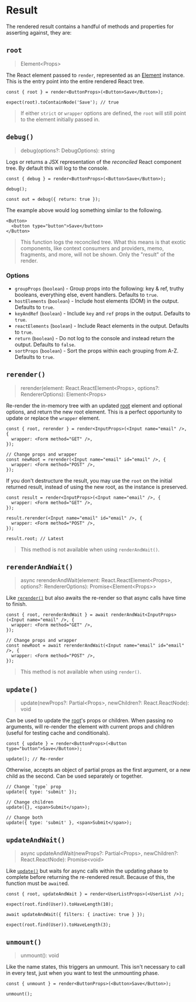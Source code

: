 # Result

The rendered result contains a handful of methods and properties for asserting against, they are:

## `root`

> Element\<Props>

The React element passed to `render`, represented as an [Element](./element.md) instance. This is
the entry point into the entire rendered React tree.

```tsx
const { root } = render<ButtonProps>(<Button>Save</Button>);

expect(root).toContainNode('Save'); // true
```

> If either `strict` or `wrapper` options are defined, the `root` will still point to the element
> initially passed in.

## `debug()`

> debug(options?: DebugOptions): string

Logs or returns a JSX representation of the _reconciled_ React component tree. By default this will
log to the console.

```tsx
const { debug } = render<ButtonProps>(<Button>Save</Button>);

debug();

const out = debug({ return: true });
```

The example above would log something similar to the following.

```tsx
<Button>
  <button type="button">Save</button>
</Button>
```

> This function logs the reconciled tree. What this means is that exotic components, like context
> consumers and providers, memo, fragments, and more, will not be shown. Only the "result" of the
> render.

### Options

- `groupProps` (`boolean`) - Group props into the following: key & ref, truthy booleans, everything
  else, event handlers. Defaults to `true`.
- `hostElements` (`boolean`) - Include host elements (DOM) in the output. Defaults to `true`.
- `keyAndRef` (`boolean`) - Include `key` and `ref` props in the output. Defaults to `true`.
- `reactElements` (`boolean`) - Include React elements in the output. Defaults to `true`.
- `return` (`boolean`) - Do not log to the console and instead return the output. Defaults to
  `false`.
- `sortProps` (`boolean`) - Sort the props within each grouping from A-Z. Defaults to `true`.

## `rerender()`

> rerender(element: React.ReactElement\<Props>, options?: RendererOptions): Element\<Props>

Re-render the in-memory tree with an updated [root](#root) element and optional options, and return
the new root element. This is a perfect opportunity to update or replace the `wrapper` element.

```tsx
const { root, rerender } = render<InputProps>(<Input name="email" />, {
  wrapper: <Form method="GET" />,
});

// Change props and wrapper
const newRoot = rerender(<Input name="email" id="email" />, {
  wrapper: <Form method="POST" />,
});
```

If you don't destructure the result, you may use the `root` on the initial returned result, instead
of using the new root, as the instance is preserved.

```tsx
const result = render<InputProps>(<Input name="email" />, {
  wrapper: <Form method="GET" />,
});

result.rerender(<Input name="email" id="email" />, {
  wrapper: <Form method="POST" />,
});

result.root; // Latest
```

> This method is not available when using `renderAndWait()`.

## `rerenderAndWait()`

> async rerenderAndWait(element: React.ReactElement\<Props>, options?: RendererOptions):
> Promise\<Element\<Props>>

Like [`rerender()`](#rerender) but also awaits the re-render so that async calls have time to
finish.

```tsx
const { root, rerenderAndWait } = await renderAndWait<InputProps>(<Input name="email" />, {
  wrapper: <Form method="GET" />,
});

// Change props and wrapper
const newRoot = await rerenderAndWait(<Input name="email" id="email" />, {
  wrapper: <Form method="POST" />,
});
```

> This method is not available when using `render()`.

## `update()`

> update(newProps?: Partial\<Props>, newChildren?: React.ReactNode): void

Can be used to update the [root](#root)'s props or children. When passing no arguments, will
re-render the element with current props and children (useful for testing cache and conditionals).

```tsx
const { update } = render<ButtonProps>(<Button type="button">Save</Button>);

update(); // Re-render
```

Otherwise, accepts an object of partial props as the first argument, or a new child as the second.
Can be used separately or together.

```tsx
// Change `type` prop
update({ type: 'submit' });

// Change children
update({}, <span>Submit</span>);

// Change both
update({ type: 'submit' }, <span>Submit</span>);
```

## `updateAndWait()`

> async updateAndWait(newProps?: Partial\<Props>, newChildren?: React.ReactNode): Promise\<void>

Like [`update()`](#update) but waits for async calls within the updating phase to complete before
returning the re-rendered result. Because of this, the function must be `await`ed.

```tsx
const { root, updateAndWait } = render<UserListProps>(<UserList />);

expect(root.find(User)).toHaveLength(10);

await updateAndWait({ filters: { inactive: true } });

expect(root.find(User)).toHaveLength(3);
```

## `unmount()`

> unmount(): void

Like the name states, this triggers an unmount. This isn't necessary to call in every test, just
when you want to test the unmounting phase.

```tsx
const { unmount } = render<ButtonProps>(<Button>Save</Button>);

unmount();
```
